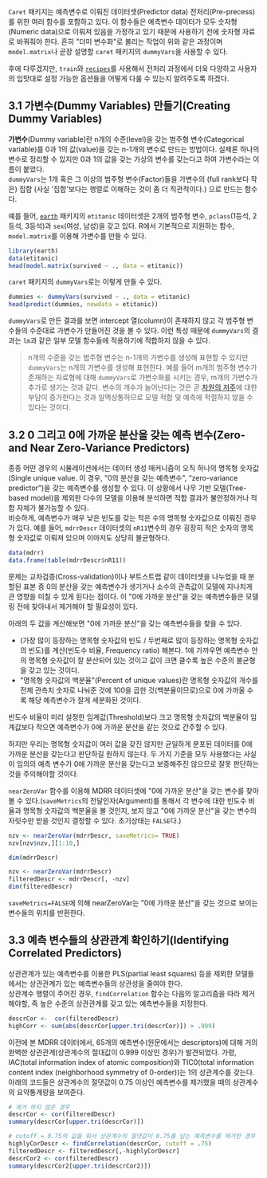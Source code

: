 
`Caret` 패키지는 예측변수로 이뤄진 데이터셋(Predictor data) 전처리(Pre-precess)를 위한 여러 함수를 포함하고 있다. 이 함수들은 예측변수 데이터가 모두 숫자형(Numeric data)으로 이뤄져 있음을 가정하고 있기 때문에 사용하기 전에 숫자형 자료로 바꿔줘야 한다. 흔히 "더미 변수화"로 불리는 작업이 위와 같은 과정이며 `model.matrix`나 곧장 설명할 `caret` 패키지의 `dummyVars`을 사용할 수 있다. 

후에 다루겠지만, `train`와 [`recipes`](https://recipes.tidymodels.org/)를 사용해서 전처리 과정에서 더욱 다양하고 사용자의 입맛대로 설정 가능한 옵션들을 어떻게 다룰 수 있는지 알려주도록 하겠다. 

## 3.1 가변수(Dummy Variables) 만들기(Creating Dummy Variables)  
**가변수**(Dummy variable)란 n개의 수준(level)을 갖는 범주형 변수(Categorical variable)를 0과 1의 값(value)을 갖는 n-1개의 변수로 만드는 방법이다. 실제론 하나의 변수로 정리할 수 있지만 0과 1의 값을 갖는 가상의 변수를 갖는다고 하여 가변수라는 이름이 붙었다.  
`dummyVars`는 1개 혹은 그 이상의 범주형 변수(Factor)들을 가변수의 (full rank보다 작은) 집합 (사실 '집합'보다는 행렬로 이해하는 것이 좀 더 직관적이다.) 으로 만드는 함수다.  

예를 들어, [`earth`](https://cran.r-project.org/web/packages/earth/index.html) 패키지의 `etitanic` 데이터셋은 2개의 범주형 변수, `pclass`(1등석, 2등석, 3등석)과 `sex`(여성, 남성)을 갖고 있다. R에서 기본적으로 지원하는 함수, `model.matrix`를 이용해 가변수를 만들 수 있다. 

```r
library(earth)
data(etitanic)
head(model.matrix(survived ~ ., data = etitanic))
```
`caret` 패키지의 `dummyVars`로는 이렇게 만들 수 있다.
```r
dummies <- dummyVars(survived ~ ., data = etitanic)
head(predict(dummies, newdata = etitanic))
```
`dummyVars`로 만든 결과를 보면 intercept 열(column)이 존재하지 않고 각 범주형 변수들의 수준대로 가변수가 만들어진 것을 볼 수 있다. 이런 특성 때문에 `dummyVars`의 결과는 `lm`과 같은 일부 모델 함수들에 적용하기에 적합하지 않을 수 있다.  
> n개의 수준을 갖는 범주형 변수는 n-1개의 가변수를 생성해 표현할 수 있지만 `dummyVars`는 n개의 가변수를 생성해 표현한다. 예를 들어 m개의 범주형 변수가 존재하는 자료형에 대해 `dummyVars`로 가변수화를 시키는 경우, m개의 가변수가 추가로 생기는 것과 같다. 변수의 개수가 늘어난다는 것은 곧 [차원의 저주](https://en.wikipedia.org/wiki/Curse_of_dimensionality)에 대한 부담이 증가한다는 것과 일맥상통하므로 모델 적합 및 예측에 적절하지 않을 수 있다는 것이다.  

## 3.2 0 그리고 0에 가까운 분산을 갖는 예측 변수(Zero- and Near Zero-Variance Predictors)  
종종 어떤 경우의 시뮬레이션에서는 데이터 생성 매커니즘이 오직 하나의 명목형 숫자값(Single unique value. 이 경우, "0의 분산을 갖는 예측변수", “zero-variance predictor”)을 갖는 예측변수를 생성할 수 있다. 이 상황에서 나무 기반 모델(Tree-based model)을 제외한 다수의 모델을 이용해 분석하면 적합 결과가 불안정하거나 적합 자체가 불가능할 수 있다.  
비슷하게, 예측변수가 매우 낮은 빈도를 갖는 적은 수의 명목형 숫자값으로 이뤄진 경우가 있다. 예를 들어, `mdrrDescr` 데이터셋의 `nR11`변수의 경우 굉장히 적은 숫자의 명목형 숫자값로 이뤄져 있으며 이마저도 상당히 불균형하다.  
```r
data(mdrr)
data.frame(table(mdrrDescr$nR11))
```
문제는 교차검증(Cross-validation)이나 부트스트랩 같이 데이터셋을 나누었을 때 분할된 표본 중 0의 분산을 갖는 예측변수가 생기거나 소수의 관측값이 모델에 지나치게 큰 영향을 미칠 수 있게 된다는 점이다. 이 "0에 가까운 분산"을 갖는 예측변수들은 모델링 전에 찾아내서 제거해야 할 필요성이 있다.   

아래의 두 값을 계산해보면 "0에 가까운 분산"을 갖는 예측변수들을 찾을 수 있다.   
* (가장 많이 등장하는 명목형 숫자값의 빈도 / 두번째로 많이 등장하는 명목형 숫자값의 빈도)를 계산(빈도수 비율, Frequency ratio) 해본다. 1에 가까우면 예측변수 안의 명목형 숫자값이 잘 분산되어 있는 것이고 값이 크면 클수록 높은 수준의 불균형을 갖고 있는 것이다.  
* "명목형 숫자값의 백분율"(Percent of unique values)란 명목형 숫자값의 개수를 전체 관측치 숫자로 나눠준 것에 100을 곱한 것(백분율이므로)으로 0에 가까울 수록 해당 예측변수가 잘게 세분화된 것이다.  

빈도수 비율이 미리 설정한 임계값(Threshold)보다 크고 명목형 숫자값의 백분율이 임계값보다 작으면 예측변수가 0에 가까운 분산을 같는 것으로 간주할 수 있다.  

하지만 우리는 명목형 숫자값이 여러 값을 갖진 않지만 균일하게 분포된 데이터를 0에 가까운 분산을 갖는다고 판단하길 원하지 않는다. 두 가지 기준을 모두 사용했다는 사실이 임의의 예측 변수가 0에 가까운 분산을 갖는다고 보증해주진 않으므로 잘못 판단하는 것을 주의해야할 것이다.  

`nearZeroVar` 함수를 이용해 MDRR 데이터셋에 "0에 가까운 분산"을 갖는 변수를 찾아볼 수 있다.(`saveMetrics`의 전달인자(Argument)를 통해서 각 변수에 대한 빈도수 비율과 명목형 숫자값의 백분율을 볼 것인지, 보지 않고 "0에 가까운 분산"을 갖는 변수의 자릿수만 받을 것인지 결정할 수 있다. 초기상태는 `FALSE`다.)

```r
nzv <- nearZeroVar(mdrrDescr, saveMetrics= TRUE)
nzv[nzv$nzv,][1:10,]
```
```r
dim(mdrrDescr)
```

```r
nzv <- nearZeroVar(mdrrDescr)
filteredDescr <- mdrrDescr[, -nzv]
dim(filteredDescr)
```
`saveMetrics=FALSE`에 의해 nearZeroVar는 "0에 가까운 분산"을 갖는 것으로 보이는 변수들의 위치를 반환한다.  

## 3.3 예측 변수들의 상관관계 확인하기(Identifying Correlated Predictors)  
상관관계가 있는 예측변수를 이용한 PLS(partial least squares) 등을 제외한 모델들에서는 상관관계가 있는 예측변수들의 상관성을 줄여야 한다.  
상관계수 행렬이 주어진 경우, `findCorrelation` 함수는 다음의 알고리즘을 따라 제거해야할, 즉 높은 수준의 상관관계를 갖고 있는 예측변수들을 지정한다.  

```r
descrCor <-  cor(filteredDescr)
highCorr <- sum(abs(descrCor[upper.tri(descrCor)]) > .999)
```
이전에 본 MDRR 데이터에서, 65개의 예측변수(원문에서는 descriptors)에 대해 거의 완벽한 상관관계(상관계수의 절대값이 0.999 이상인 경우)가 발견되었다. 가령, IAC(total information index of atomic composition)와 TIC0(total information content index (neighborhood symmetry of 0-order))는 1의 상관계수를 갖는다. 아래의 코드들은 상관계수의 절댓값이 0.75 이상인 예측변수를 제거했을 때의 상관계수의 요약통계량을 보여준다.

```r
# 제거 하지 않은 경우 
descrCor <- cor(filteredDescr)
summary(descrCor[upper.tri(descrCor)])
```
```r
# cutoff = 0.75의 값을 줘서 상관계수의 절댓값이 0.75를 넘는 예측변수를 제거한 경우
highlyCorDescr <- findCorrelation(descrCor, cutoff = .75)
filteredDescr <- filteredDescr[,-highlyCorDescr]
descrCor2 <- cor(filteredDescr)
summary(descrCor2[upper.tri(descrCor2)])
```

